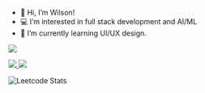 - 👋 Hi, I’m Wilson!
- :computer: I’m interested in full stack development and AI/ML
- :art: I’m currently learning UI/UX design.

![](https://komarev.com/ghpvc/?username=wtu4979&color=blue&style=for-the-badge)

<a href="https://www.linkedin.com/in/wilson-tu/">
  <img src="https://img.shields.io/badge/LinkedIn-0077B5?style=for-the-badge&logo=linkedin&logoColor=white"/>
</a>

<a href="https://www.instagram.com/something__bluee/">
  <img src="https://img.shields.io/badge/Instagram-E4405F?style=for-the-badge&logo=instagram&logoColor=white"/>
</a>

![Leetcode Stats](https://leetcard.jacoblin.cool/rainbowbearfish?theme=dark)
<!---
wtu4979/wtu4979 is a ✨ special ✨ repository because its `README.md` (this file) appears on your GitHub profile.
You can click the Preview link to take a look at your changes.
--->

